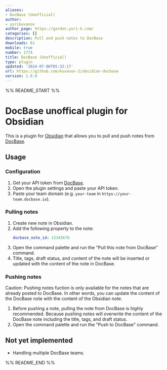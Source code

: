 ```yaml
---
aliases:
- DocBase (Unofficial)
author:
- yurikuvanov
author_page: https://garden.yuri-k.com/
categories: []
description: Pull and push notes to DocBase
downloads: 61
mobile: true
number: 1774
title: DocBase (Unofficial)
type: plugin
updated: '2024-07-06T05:32:17'
url: https://github.com/kuvanov-2/obsidian-docbase
version: 1.0.0
---
```


%% README_START %%

# DocBase unoffical plugin for Obsidian

This is a plugin for [Obsidian](https://obsidian.md) that allows you to pull and push notes from [DocBase](https://docbase.io/).

## Usage

### Configuration

1. Get your API token from [DocBase](https://help.docbase.io/posts/45703).
2. Open the plugin settings and paste your API token.
3. Paste your team domain (e.g. `your-team` in `https://your-team.docbase.io`).

### Pulling notes

1. Create new note in Obsidian.
2. Add the following property to the note:
   ```yaml
   docbase_note_id: 12345678
   ```
3. Open the command palette and run the "Pull this note from DocBase" command.
4. Title, tags, draft status, and content of the note will be inserted or updated with the content of the note in DocBase.

### Pushing notes

Caution: Pushing notes fuction is only available for the notes that are already posted to DocBase. In other words, you can update the content of the DocBase note with the content of the Obsidian note.

1. Before pushing a note, pulling the note from DocBase is highly recommended. Because pushing notes will overwrite the content of the DocBase note including the title, tags, and draft status.
2. Open the command palette and run the "Push to DocBase" command.

## Not yet implemented

- Handling multiple DocBase teams.

<!--
## Releasing new releases

- Update your `manifest.json` with your new version number, such as `1.0.1`, and the minimum Obsidian version required for your latest release.
- Update your `versions.json` file with `"new-plugin-version": "minimum-obsidian-version"` so older versions of Obsidian can download an older version of your plugin that's compatible.
- Create new GitHub release using your new version number as the "Tag version". Use the exact version number, don't include a prefix `v`. See here for an example: https://github.com/obsidianmd/obsidian-sample-plugin/releases
- Upload the files `manifest.json`, `main.js`, `styles.css` as binary attachments. Note: The manifest.json file must be in two places, first the root path of your repository and also in the release.
- Publish the release.

> You can simplify the version bump process by running `npm version patch`, `npm version minor` or `npm version major` after updating `minAppVersion` manually in `manifest.json`.
> The command will bump version in `manifest.json` and `package.json`, and add the entry for the new version to `versions.json`

## Adding your plugin to the community plugin list

- Check https://github.com/obsidianmd/obsidian-releases/blob/master/plugin-review.md
- Publish an initial version.
- Make sure you have a `README.md` file in the root of your repo.
- Make a pull request at https://github.com/obsidianmd/obsidian-releases to add your plugin.

## How to use

- Clone this repo.
- Make sure your NodeJS is at least v16 (`node --version`).
- `npm i` or `yarn` to install dependencies.
- `npm run dev` to start compilation in watch mode.

## Manually installing the plugin

- Copy over `main.js`, `styles.css`, `manifest.json` to your vault `VaultFolder/.obsidian/plugins/your-plugin-id/`.

## Improve code quality with eslint (optional)
- [ESLint](https://eslint.org/) is a tool that analyzes your code to quickly find problems. You can run ESLint against your plugin to find common bugs and ways to improve your code.
- To use eslint with this project, make sure to install eslint from terminal:
  - `npm install -g eslint`
- To use eslint to analyze this project use this command:
  - `eslint main.ts`
  - eslint will then create a report with suggestions for code improvement by file and line number.
- If your source code is in a folder, such as `src`, you can use eslint with this command to analyze all files in that folder:
  - `eslint .\src\`

## Funding URL

You can include funding URLs where people who use your plugin can financially support it.

The simple way is to set the `fundingUrl` field to your link in your `manifest.json` file:

```json
{
    "fundingUrl": "https://buymeacoffee.com"
}
```

If you have multiple URLs, you can also do:

```json
{
    "fundingUrl": {
        "Buy Me a Coffee": "https://buymeacoffee.com",
        "GitHub Sponsor": "https://github.com/sponsors",
        "Patreon": "https://www.patreon.com/"
    }
}
```

## API Documentation

See https://github.com/obsidianmd/obsidian-api
-->


%% README_END %%